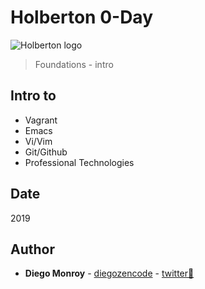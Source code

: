 # Holberton 0-Day
![Holberton logo](https://www.holbertonschool.com/holberton-logo.png)
> Foundations - intro


## Intro to
* Vagrant
* Emacs
* Vi/Vim
* Git/Github
* Professional Technologies

## Date
2019

## Author
* **Diego Monroy** - [diegozencode](https://github.com/diegozencode) - [twitter:speech_balloon:](https://twitter.com/diegozencode)
